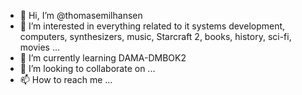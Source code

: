 - 👋 Hi, I’m @thomasemilhansen
- 👀 I’m interested in everything related to it systems development, computers, synthesizers, music, Starcraft 2, books, history, sci-fi, movies ...
- 🌱 I’m currently learning DAMA-DMBOK2
- 💞️ I’m looking to collaborate on ...
- 📫 How to reach me ...

<!---
thomasemilhansen/thomasemilhansen is a ✨ special ✨ repository because its `README.md` (this file) appears on your GitHub profile.
You can click the Preview link to take a look at your changes.
--->
